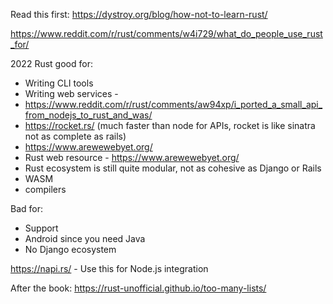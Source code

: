 Read this first:
https://dystroy.org/blog/how-not-to-learn-rust/

https://www.reddit.com/r/rust/comments/w4i729/what_do_people_use_rust_for/

2022 Rust good for:
- Writing CLI tools
- Writing web services -
- https://www.reddit.com/r/rust/comments/aw94xp/i_ported_a_small_api_from_nodejs_to_rust_and_was/ 
- https://rocket.rs/ (much faster than node for APIs, rocket is like sinatra not as complete as rails) 
-  https://www.arewewebyet.org/
- Rust web resource - https://www.arewewebyet.org/
- Rust ecosystem is still quite modular, not as cohesive as Django or Rails
- WASM
- compilers

Bad for:
- Support
- Android since you need Java
- No Django ecosystem


https://napi.rs/ - Use this for Node.js integration

After the book:
https://rust-unofficial.github.io/too-many-lists/